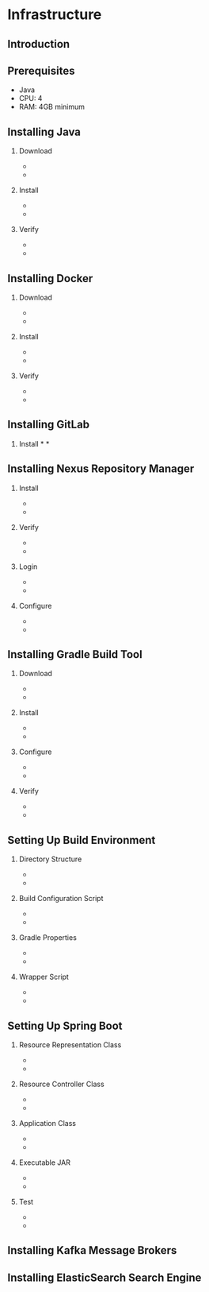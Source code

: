 Infrastructure
======
Introduction
------
Prerequisites
------
* Java
* CPU: 4
* RAM: 4GB minimum

Installing Java
------
1. Download

    *
    *
2. Install

    *
    *
3. Verify

    *
    *

Installing Docker
------
1. Download

    *
    *
2. Install

    *
    *
3. Verify

    *
    *

Installing GitLab
------
1. Install
    *
    *

Installing Nexus Repository Manager
------
1. Install

    *
    *
2. Verify

    *
    *
3. Login

    *
    *
3. Configure

    *
    *

Installing Gradle Build Tool
------
1. Download

    *
    *
2. Install

    *
    *
3. Configure

    *
    *
4. Verify

    *
    *

Setting Up Build Environment
------
1. Directory Structure

    *
    *
2. Build Configuration Script

    *
    *
3. Gradle Properties

    *
    *
4. Wrapper Script

    *
    *

Setting Up Spring Boot
------
1. Resource Representation Class

    *
    *
2. Resource Controller Class

    *
    *
3. Application Class

    *
    *
4. Executable JAR

    *
    *
5. Test

    *
    *

Installing Kafka Message Brokers
------

Installing ElasticSearch Search Engine
------
